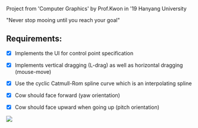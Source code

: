 Project from 'Computer Graphics' by Prof.Kwon in '19 Hanyang University

"Never stop mooing until you reach your goal"


## Requirements:

- [x] Implements the UI for control point specification

- [x] Implements vertical dragging (L-drag) as well as horizontal dragging (mouse-move)

- [x] Use the cyclic Catmull-Rom spline curve which is an interpolating spline

- [x] Cow should face forward (yaw orientation)

- [x] Cow should face upward when going up (pitch orientation)



<img src="https://github.com/SuperWonjune/CowTravel/blob/master/travel.gif">
